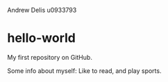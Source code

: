 Andrew Delis u0933793

# hello-world

My first repository on GitHub.

Some info about myself: Like to read, and play sports.
